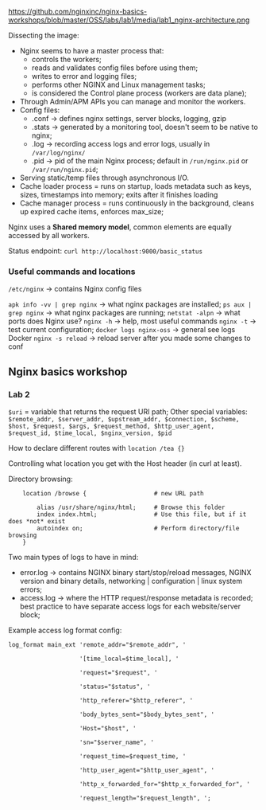https://github.com/nginxinc/nginx-basics-workshops/blob/master/OSS/labs/lab1/media/lab1_nginx-architecture.png

Dissecting the image:
- Nginx seems to have a master process that:
	- controls the workers;
	- reads and validates config files before using them;
	- writes to error and logging files;
	- performs other NGINX and Linux management tasks;
	- is considered the Control plane process (workers are data plane);
- Through Admin/APM APIs you can manage and monitor the workers.
- Config files:
	- .conf -> defines nginx settings, server blocks, logging, gzip
	- .stats -> generated by a monitoring tool, doesn't seem to be native to nginx;
	- .log -> recording access logs and error logs, usually in `/var/log/nginx/`
	- .pid -> pid of the main Nginx process; default in `/run/nginx.pid` or `/var/run/nginx.pid`;
- Serving static/temp files through asynchronous I/O.
- Cache loader process = runs on startup, loads metadata such as keys, sizes, timestamps into memory; exits after it finishes loading
- Cache manager process = runs continuously in the background, cleans up expired cache items, enforces max_size;

Nginx uses a **Shared memory model**, common elements are equally accessed by all workers.

Status endpoint: `curl http://localhost:9000/basic_status`

### Useful commands and locations
`/etc/nginx` -> contains Nginx config files

`apk info -vv | grep nginx` -> what nginx packages are installed;
`ps aux | grep nginx` -> what nginx packages are running;
`netstat -alpn` -> what ports does Nginx use?
`nginx -h` -> help, most useful commands
`nginx -t` -> test current configuration;
`docker logs nginx-oss` -> general see logs Docker
`nginx -s reload` -> reload server after you made some changes to conf

## Nginx basics workshop
### Lab 2
`$uri` = variable that returns the request URI path;
Other special variables: `$remote_addr, $server_addr, $upstream_addr, $connection, $scheme, $host, $request, $args, $request_method, $http_user_agent, $request_id, $time_local, $nginx_version, $pid`

How to declare different routes with `location /tea {}`

Controlling what location you get with the Host header (in curl at least).

Directory browsing:
```nginx
    location /browse {                   # new URL path
    
        alias /usr/share/nginx/html;     # Browse this folder
        index index.html;                # Use this file, but if it does *not* exist
        autoindex on;                    # Perform directory/file browsing
    }
```

Two main types of logs to have in mind:
- error.log -> contains NGINX binary start/stop/reload messages, NGINX version and binary details, networking | configuration | linux system errors;
- access.log -> where the HTTP request/response metadata is recorded; best practice to have separate access logs for each website/server block;
  
Example access log format config:
```nginx
log_format main_ext 'remote_addr="$remote_addr", '

					'[time_local=$time_local], '
					
					'request="$request", '
					
					'status="$status", '
					
					'http_referer="$http_referer", '
					
					'body_bytes_sent="$body_bytes_sent", '
					
					'Host="$host", '
					
					'sn="$server_name", '
					
					'request_time=$request_time, '
					
					'http_user_agent="$http_user_agent", '
					
					'http_x_forwarded_for="$http_x_forwarded_for", '
					
					'request_length="$request_length", ';
```

